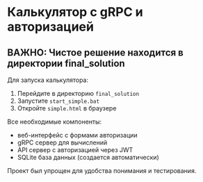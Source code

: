 # Калькулятор с gRPC и авторизацией

## ВАЖНО: Чистое решение находится в директории final_solution

Для запуска калькулятора:

1. Перейдите в директорию `final_solution`
2. Запустите `start_simple.bat`
3. Откройте `simple.html` в браузере

Все необходимые компоненты:
- веб-интерфейс с формами авторизации
- gRPC сервер для вычислений
- API сервер с авторизацией через JWT
- SQLite база данных (создается автоматически)

Проект был упрощен для удобства понимания и тестирования.
